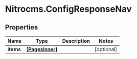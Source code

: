 # Nitrocms.ConfigResponseNav

## Properties

Name | Type | Description | Notes
------------ | ------------- | ------------- | -------------
**items** | [**[PagesInner]**](PagesInner.md) |  | [optional] 


